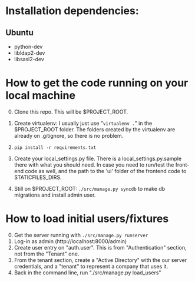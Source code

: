

# Installation dependencies:

## Ubuntu

 - python-dev
 - libldap2-dev
 - libsasl2-dev


# How to get the code running on your local machine

 0. Clone this repo. This will be $PROJECT_ROOT.
 1. Create virtualenv: I usually just use "`virtualenv .`" in the
 $PROJECT_ROOT folder. The folders created by the virtualenv are already on
 .gitignore, so there is no problem.
 2. `pip install -r requirements.txt`

 3. Create your local_settings.py file. There is a
 local_settings.py.sample there with what you should need. In case you
 need to run/test the front-end code as well, and the path to the 'ui'
 folder of the frontend code to STATICFILES_DIRS.

 4. Still on $PROJECT_ROOT: `./src/manage.py syncdb` to make db
 migrations and install admin user.


# How to load initial users/fixtures

 0. Get the server running with `./src/manage.py runserver`
 1. Log-in as admin (http://localhost:8000/admin)
 2. Create user entry on "auth.user". This is from "Authentication"
 section, not from the "Tenant" one.
 3. From the tenant section, create a "Active Directory" with the our
 server credentials, and a "tenant" to represent a company that uses
 it.
 4. Back in the command line, run "./src/manage.py load_users"
 
